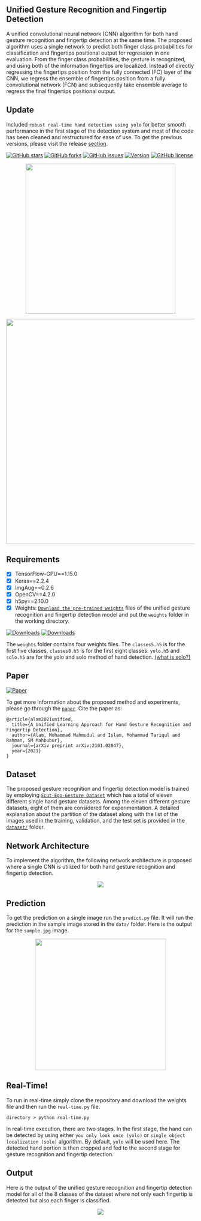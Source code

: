 ## Unified Gesture Recognition and Fingertip Detection
A unified convolutional neural network (CNN) algorithm for both hand gesture recognition and fingertip detection at the same time. The proposed algorithm uses a single network to predict both finger class probabilities for classification and fingertips positional output for regression in one evaluation. From the finger class probabilities, the gesture is recognized, and using both of the information fingertips are localized. Instead of directly regressing the fingertips position from the fully connected (FC) layer of the CNN, we regress the ensemble of fingertips position from a fully convolutional network (FCN) and subsequently take ensemble average to regress the final fingertips positional output.

## Update 
Included ```robust real-time hand detection using yolo``` for better smooth performance in the first stage of the detection system and most of the code has been cleaned and restructured for ease of use. To get the previous versions, please visit the release [section](https://github.com/MahmudulAlam/Unified-Gesture-and-Fingertip-Detection/releases).

[![GitHub stars](https://img.shields.io/github/stars/MahmudulAlam/Unified-Gesture-and-Fingertip-Detection)](https://github.com/MahmudulAlam/Unified-Gesture-and-Fingertip-Detection/stargazers)
[![GitHub forks](https://img.shields.io/github/forks/MahmudulAlam/Unified-Gesture-and-Fingertip-Detection)](https://github.com/MahmudulAlam/Unified-Gesture-and-Fingertip-Detection/network)
[![GitHub issues](https://img.shields.io/github/issues/MahmudulAlam/Unified-Gesture-and-Fingertip-Detection)](https://github.com/MahmudulAlam/Unified-Gesture-and-Fingertip-Detection/issues)
[![Version](https://img.shields.io/badge/version-1.1-orange.svg?longCache=true&style=flat)](https://github.com/MahmudulAlam/Fingertip-Mixed-Reality)
[![GitHub license](https://img.shields.io/github/license/MahmudulAlam/Unified-Gesture-and-Fingertip-Detection)](https://github.com/MahmudulAlam/Unified-Gesture-and-Fingertip-Detection/blob/master/LICENSE)

<p align="center">
  <img src="https://user-images.githubusercontent.com/37298971/77615813-6de9cc80-6f5a-11ea-9172-a95e5604147c.gif" width="400">
</p>

<p align="center">
  <img src="https://user-images.githubusercontent.com/37298971/72676259-5f45eb80-3ab9-11ea-96d7-436f160a4b84.png" width="600">
</p>

## Requirements
- [x] TensorFlow-GPU==1.15.0
- [x] Keras==2.2.4
- [x] ImgAug==0.2.6
- [x] OpenCV==4.2.0
- [x] h5py==2.10.0
- [x] Weights: [```Download the pre-trained weights```](https://mega.nz/#F!6stCxY5b!oB-3279KkhfhRULQFQO7yQ) files of the unified gesture recognition and fingertip detection model and put the ```weights``` folder in the working directory.

[![Downloads](https://img.shields.io/badge/download-weights-green.svg?style=popout-flat&logo=mega)](https://mega.nz/#F!6stCxY5b!oB-3279KkhfhRULQFQO7yQ)
[![Downloads](https://img.shields.io/badge/download-weights-blue.svg?style=popout-flat&logo=dropbox)](https://www.dropbox.com/sh/7pbfrgaor678eft/AAA8r5ADlMde0WkAtJQO_lo5a?dl=0)

The ```weights``` folder contains four weights files. The ```classes5.h5``` is for the first five classes, ```classes8.h5``` is for the first eight classes. ```yolo.h5``` and ```solo.h5``` are for the yolo and solo method of hand detection. [(what is solo?)](https://github.com/MahmudulAlam/Unified-Gesture-and-Fingertip-Detection/tree/master/hand_detector/solo)

## Paper
[![Paper](https://img.shields.io/badge/paper-ArXiv-ff0a0a.svg?longCache=true&style=flat)](https://arxiv.org/abs/2101.02047)

To get more information about the proposed method and experiments, please go through the [```paper```](https://arxiv.org/abs/2101.02047). Cite the paper as: 
```
@article{alam2021unified,
  title={A Unified Learning Approach for Hand Gesture Recognition and Fingertip Detection},
  author={Alam, Mohammad Mahmudul and Islam, Mohammad Tariqul and Rahman, SM Mahbubur},
  journal={arXiv preprint arXiv:2101.02047},
  year={2021}
}
```

## Dataset
The proposed gesture recognition and fingertip detection model is trained by employing [```Scut-Ego-Gesture Dataset```](http://www.hcii-lab.net/data/SCUTEgoGesture/index.htm) which has a total of eleven different single hand gesture datasets. Among the eleven different gesture datasets, eight of them are considered for experimentation. A detailed explanation about the partition of the dataset along with the list of the images used in the training, validation, and the test set is provided in the [```dataset/```](https://github.com/MahmudulAlam/Unified-Gesture-and-Fingertip-Detection/tree/master/dataset#dataset-description) folder.

## Network Architecture 
To implement the algorithm, the following network architecture is proposed where a single CNN is utilized for both hand gesture recognition and fingertip detection. 

<p align="center">
  <img src="https://user-images.githubusercontent.com/37298971/60171959-82fbc880-982d-11e9-8c66-ee0109c5368d.jpg">
</p>

## Prediction 
To get the prediction on a single image run the ```predict.py``` file. It will run the prediction in the sample image stored in the ```data/``` folder. Here is the output for the ```sample.jpg``` image. 

<p align="center">
  <img src="https://user-images.githubusercontent.com/37298971/77616112-139d3b80-6f5b-11ea-81f0-977d50d44c4e.jpg" width="350">
</p>

## Real-Time!
To run in real-time simply clone the repository and download the weights file and then run the ```real-time.py``` file. 
```
directory > python real-time.py
```
In real-time execution, there are two stages. In the first stage, the hand can be detected by using either ```you only look once (yolo)``` or ```single object localization (solo)``` algorithm. By default, ```yolo``` will be used here. The detected hand portion is then cropped and fed to the second stage for gesture recognition and fingertip detection. 

## Output
Here is the output of the unified gesture recognition and fingertip detection model for all of the 8 classes of the dataset 
where not only each fingertip is detected but also each finger is classified.

<p align="center">
  <img src="https://user-images.githubusercontent.com/37298971/60171964-85f6b900-982d-11e9-8f20-af40be2172f8.jpg">
</p>
